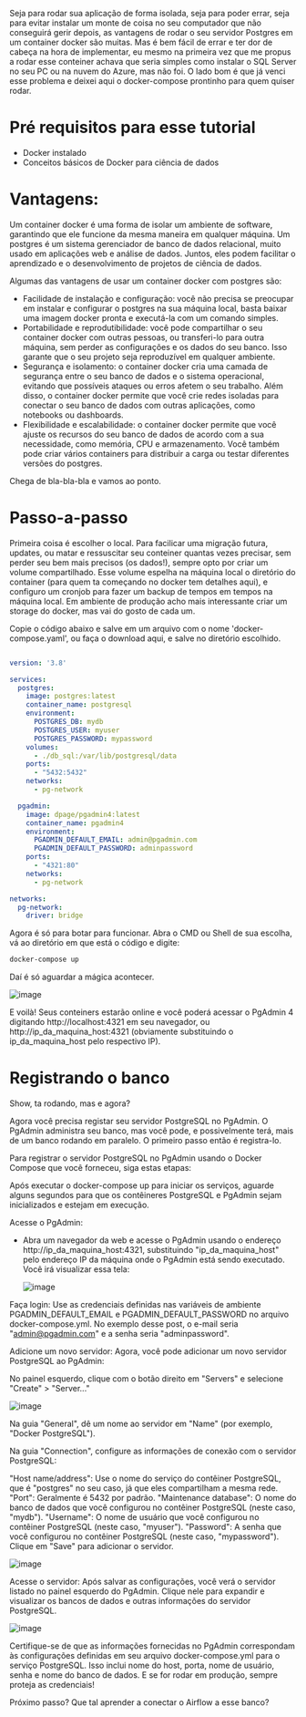 Seja para rodar sua aplicação de forma isolada, seja para poder errar, seja para evitar instalar um monte de coisa no seu computador que não conseguirá gerir depois, as vantagens de rodar o seu servidor Postgres em um container docker são muitas. Mas é bem fácil de errar e ter dor de cabeça na hora de implementar, eu mesmo na primeira vez que me propus a rodar esse conteiner achava que seria simples como instalar o SQL Server no seu PC ou na nuvem do Azure, mas não foi. O lado bom é que já venci esse problema e deixei aqui o docker-compose prontinho para quem quiser rodar.

# Pré requisitos para esse tutorial
 - Docker instalado
 - Conceitos básicos de Docker para ciência de dados

# Vantagens: 

Um container docker é uma forma de isolar um ambiente de software, garantindo que ele funcione da mesma maneira em qualquer máquina. Um postgres é um sistema gerenciador de banco de dados relacional, muito usado em aplicações web e análise de dados. Juntos, eles podem facilitar o aprendizado e o desenvolvimento de projetos de ciência de dados.

Algumas das vantagens de usar um container docker com postgres são:

- Facilidade de instalação e configuração: você não precisa se preocupar em instalar e configurar o postgres na sua máquina local, basta baixar uma imagem docker pronta e executá-la com um comando simples.
- Portabilidade e reprodutibilidade: você pode compartilhar o seu container docker com outras pessoas, ou transferi-lo para outra máquina, sem perder as configurações e os dados do seu banco. Isso garante que o seu projeto seja reproduzível em qualquer ambiente.
- Segurança e isolamento: o container docker cria uma camada de segurança entre o seu banco de dados e o sistema operacional, evitando que possíveis ataques ou erros afetem o seu trabalho. Além disso, o container docker permite que você crie redes isoladas para conectar o seu banco de dados com outras aplicações, como notebooks ou dashboards.
- Flexibilidade e escalabilidade: o container docker permite que você ajuste os recursos do seu banco de dados de acordo com a sua necessidade, como memória, CPU e armazenamento. Você também pode criar vários containers para distribuir a carga ou testar diferentes versões do postgres.

Chega de bla-bla-bla e vamos ao ponto.

# Passo-a-passo

Primeira coisa é escolher o local. Para facilicar uma migração futura, updates, ou matar e ressuscitar seu conteiner quantas vezes precisar, sem perder seu bem mais precisos (os dados!), sempre opto por criar um volume compartilhado. Esse volume espelha na máquina local o diretório do container (para quem ta começando no docker tem detalhes aqui), e configuro um cronjob para fazer um backup de tempos em tempos na máquina local. Em ambiente de produção acho mais interessante criar um storage do docker, mas vai do gosto de cada um.

Copie o código abaixo e salve em um arquivo com o nome 'docker-compose.yaml', ou faça o download aqui, e salve no diretório escolhido.

~~~yaml

version: '3.8'

services:
  postgres:
    image: postgres:latest
    container_name: postgresql
    environment:
      POSTGRES_DB: mydb
      POSTGRES_USER: myuser
      POSTGRES_PASSWORD: mypassword
    volumes:
      - ./db_sql:/var/lib/postgresql/data
    ports:
      - "5432:5432"
    networks:
      - pg-network

  pgadmin:
    image: dpage/pgadmin4:latest
    container_name: pgadmin4
    environment:
      PGADMIN_DEFAULT_EMAIL: admin@pgadmin.com
      PGADMIN_DEFAULT_PASSWORD: adminpassword
    ports:
      - "4321:80"
    networks:
      - pg-network

networks:
  pg-network:
    driver: bridge

~~~

Agora é só para botar para funcionar. Abra o CMD ou Shell de sua escolha, vá ao diretório em que está o código e digite:

~~~cmd
docker-compose up
~~~

Daí é só aguardar a mágica acontecer.

![image](https://github.com/pedropberger/tutorials/assets/98188778/71cead1b-ebe8-4dc7-8525-e5ca7296b0f3)

E voilà! Seus conteiners estarão online e você poderá acessar o PgAdmin 4 digitando http://localhost:4321 em seu navegador, ou http://ip_da_maquina_host:4321 (obviamente substituindo o ip_da_maquina_host pelo respectivo IP).

# Registrando o banco

Show, ta rodando, mas e agora?

Agora você precisa registar seu servidor PostgreSQL no PgAdmin. O PgAdmin administra seu banco, mas você pode, e possivelmente terá, mais de um banco rodando em paralelo. O primeiro passo então é registra-lo.

Para registrar o servidor PostgreSQL no PgAdmin usando o Docker Compose que você forneceu, siga estas etapas:

Após executar o docker-compose up para iniciar os serviços, aguarde alguns segundos para que os contêineres PostgreSQL e PgAdmin sejam inicializados e estejam em execução.

Acesse o PgAdmin:
- Abra um navegador da web e acesse o PgAdmin usando o endereço http://ip_da_maquina_host:4321, substituindo "ip_da_maquina_host" pelo endereço IP da máquina onde o PgAdmin está sendo executado. Você irá visualizar essa tela:

  ![image](https://github.com/pedropberger/tutorials/assets/98188778/c3a6f02c-e2e1-4eee-96c6-9ce43a3c615c)


Faça login:
Use as credenciais definidas nas variáveis de ambiente PGADMIN_DEFAULT_EMAIL e PGADMIN_DEFAULT_PASSWORD no arquivo docker-compose.yml. No exemplo desse post, o e-mail seria "admin@pgadmin.com" e a senha seria "adminpassword".

Adicione um novo servidor:
Agora, você pode adicionar um novo servidor PostgreSQL ao PgAdmin:

No painel esquerdo, clique com o botão direito em "Servers" e selecione "Create" > "Server..."

![image](https://github.com/pedropberger/tutorials/assets/98188778/eba683d8-e7fc-4212-8d33-f07ec1c85168)

Na guia "General", dê um nome ao servidor em "Name" (por exemplo, "Docker PostgreSQL").

Na guia "Connection", configure as informações de conexão com o servidor PostgreSQL:

"Host name/address": Use o nome do serviço do contêiner PostgreSQL, que é "postgres" no seu caso, já que eles compartilham a mesma rede.
"Port": Geralmente é 5432 por padrão.
"Maintenance database": O nome do banco de dados que você configurou no contêiner PostgreSQL (neste caso, "mydb").
"Username": O nome de usuário que você configurou no contêiner PostgreSQL (neste caso, "myuser").
"Password": A senha que você configurou no contêiner PostgreSQL (neste caso, "mypassword").
Clique em "Save" para adicionar o servidor.

![image](https://github.com/pedropberger/tutorials/assets/98188778/03946a28-7f93-4660-9a25-e41fe7b4c90f)

Acesse o servidor:
Após salvar as configurações, você verá o servidor listado no painel esquerdo do PgAdmin. Clique nele para expandir e visualizar os bancos de dados e outras informações do servidor PostgreSQL.

![image](https://github.com/pedropberger/tutorials/assets/98188778/fcb813b9-db11-420f-8f21-4a2f29fff688)


Certifique-se de que as informações fornecidas no PgAdmin correspondam às configurações definidas em seu arquivo docker-compose.yml para o serviço PostgreSQL. Isso inclui nome do host, porta, nome de usuário, senha e nome do banco de dados. E se for rodar em produção, sempre proteja as credenciais!

Próximo passo? Que tal aprender a conectar o Airflow a esse banco?

